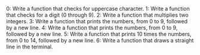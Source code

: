 0: Write a function that checks for uppercase character.
1: Write a function that checks for a digit (0 through 9).
2: Write a function that multiplies two integers.
3: Write a function that prints the numbers, from 0 to 9, followed by a new line.
4: Write a function that prints the numbers, from 0 to 9, followed by a new line.
5: Write a function that prints 10 times the numbers, from 0 to 14, followed by a new line.
6: Write a function that draws a straight line in the terminal.
